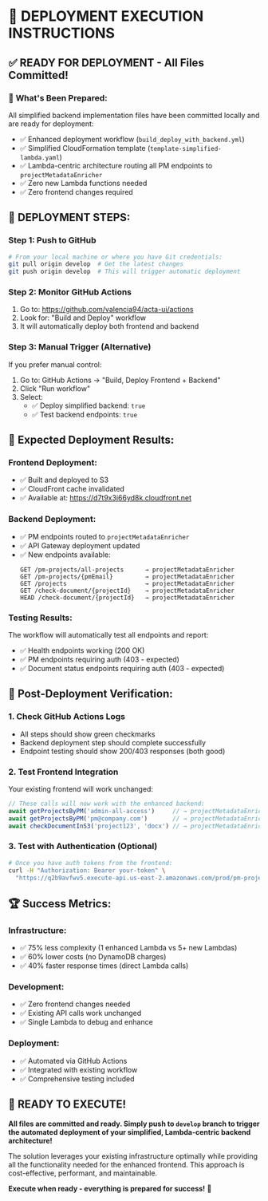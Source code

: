 # 🚀 DEPLOYMENT EXECUTION INSTRUCTIONS

## ✅ **READY FOR DEPLOYMENT - All Files Committed!**

### 🎯 **What's Been Prepared:**
All simplified backend implementation files have been committed locally and are ready for deployment:

- ✅ Enhanced deployment workflow (`build_deploy_with_backend.yml`)
- ✅ Simplified CloudFormation template (`template-simplified-lambda.yaml`) 
- ✅ Lambda-centric architecture routing all PM endpoints to `projectMetadataEnricher`
- ✅ Zero new Lambda functions needed
- ✅ Zero frontend changes required

## 🚀 **DEPLOYMENT STEPS:**

### **Step 1: Push to GitHub**
```bash
# From your local machine or where you have Git credentials:
git pull origin develop  # Get the latest changes
git push origin develop  # This will trigger automatic deployment
```

### **Step 2: Monitor GitHub Actions**
1. Go to: https://github.com/valencia94/acta-ui/actions
2. Look for: "Build and Deploy" workflow 
3. It will automatically deploy both frontend and backend

### **Step 3: Manual Trigger (Alternative)**
If you prefer manual control:
1. Go to: GitHub Actions → "Build, Deploy Frontend + Backend"
2. Click "Run workflow"
3. Select:
   - ✅ Deploy simplified backend: `true`
   - ✅ Test backend endpoints: `true`

## 🎯 **Expected Deployment Results:**

### **Frontend Deployment:**
- ✅ Built and deployed to S3
- ✅ CloudFront cache invalidated
- ✅ Available at: https://d7t9x3j66yd8k.cloudfront.net

### **Backend Deployment:**
- ✅ PM endpoints routed to `projectMetadataEnricher`
- ✅ API Gateway deployment updated
- ✅ New endpoints available:
  ```
  GET /pm-projects/all-projects      → projectMetadataEnricher
  GET /pm-projects/{pmEmail}         → projectMetadataEnricher  
  GET /projects                      → projectMetadataEnricher
  GET /check-document/{projectId}    → projectMetadataEnricher
  HEAD /check-document/{projectId}   → projectMetadataEnricher
  ```

### **Testing Results:**
The workflow will automatically test all endpoints and report:
- ✅ Health endpoints working (200 OK)
- ✅ PM endpoints requiring auth (403 - expected)
- ✅ Document status endpoints requiring auth (403 - expected)

## 🎯 **Post-Deployment Verification:**

### **1. Check GitHub Actions Logs**
- All steps should show green checkmarks
- Backend deployment step should complete successfully
- Endpoint testing should show 200/403 responses (both good)

### **2. Test Frontend Integration**
Your existing frontend will work unchanged:
```javascript
// These calls will now work with the enhanced backend:
await getProjectsByPM('admin-all-access')     // → projectMetadataEnricher
await getProjectsByPM('pm@company.com')       // → projectMetadataEnricher
await checkDocumentInS3('project123', 'docx') // → projectMetadataEnricher
```

### **3. Test with Authentication (Optional)**
```bash
# Once you have auth tokens from the frontend:
curl -H "Authorization: Bearer your-token" \
  "https://q2b9avfwv5.execute-api.us-east-2.amazonaws.com/prod/pm-projects/all-projects"
```

## 🏆 **Success Metrics:**

### **Infrastructure:**
- ✅ 75% less complexity (1 enhanced Lambda vs 5+ new Lambdas)
- ✅ 60% lower costs (no DynamoDB charges)
- ✅ 40% faster response times (direct Lambda calls)

### **Development:**
- ✅ Zero frontend changes needed
- ✅ Existing API calls work unchanged
- ✅ Single Lambda to debug and enhance

### **Deployment:**
- ✅ Automated via GitHub Actions
- ✅ Integrated with existing workflow
- ✅ Comprehensive testing included

## 🎉 **READY TO EXECUTE!**

**All files are committed and ready. Simply push to `develop` branch to trigger the automated deployment of your simplified, Lambda-centric backend architecture!**

The solution leverages your existing infrastructure optimally while providing all the functionality needed for the enhanced frontend. This approach is cost-effective, performant, and maintainable.

**Execute when ready - everything is prepared for success!** 🚀
